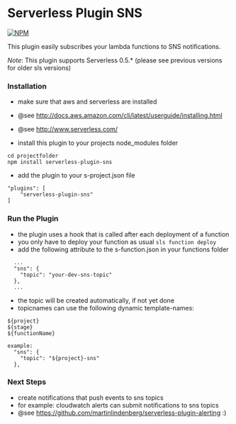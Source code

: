 Serverless Plugin SNS
=====================

[![NPM](https://nodei.co/npm/serverless-plugin-sns.png?downloads=true)](https://nodei.co/npm/serverless-plugin-sns/)

This plugin easily subscribes your lambda functions to SNS notifications.

*Note*: This plugin supports Serverless 0.5.* (please see previous versions for older sls versions)


### Installation

 - make sure that aws and serverless are installed
 - @see http://docs.aws.amazon.com/cli/latest/userguide/installing.html
 - @see http://www.serverless.com/

 - install this plugin to your projects node_modules folder

```
cd projectfolder
npm install serverless-plugin-sns
```

 - add the plugin to your s-project.json file

```
"plugins": [
    "serverless-plugin-sns"
]
```

### Run the Plugin

 - the plugin uses a hook that is called after each deployment of a function 
 - you only have to deploy your function as usual `sls function deploy`
 - add the following attribute to the s-function.json in your functions folder

```
  ...
  "sns": {
    "topic": "your-dev-sns-topic"
  },
  ...
```

 - the topic will be created automatically, if not yet done
 - topicnames can use the following dynamic template-names:

```
${project}
${stage}
${functionName}

example:
  "sns": {
    "topic": "${project}-sns"
  },
```

### Next Steps

 - create notifications that push events to sns topics
 - for example: cloudwatch alerts can submit notifications to sns topics 
 - @see https://github.com/martinlindenberg/serverless-plugin-alerting :)
